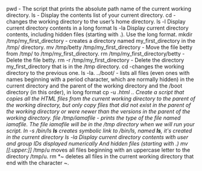 pwd - The script that prints the absolute path name of the current working directory.
ls - Display the contents list of your current directory.
cd - changes the working directory to the user’s home directory.
ls -l Display current directory contents in a long format
ls -la Display current directory contents, including hidden files (starting with .). Use the long format.
mkdir /tmp/my_first_directory - creates a directory named my_first_directory in the /tmp/ directory.
mv /tmp/betty /tmp/my_first_directory - Move the file betty from /tmp/ to /tmp/my_first_directory.
rm /tmp/my_first_directory/betty - Delete the file betty.
rm -r /tmp/my_first_directory - Delete the directory my_first_directory that is in the /tmp directory.
cd -changes the working directory to the previous one.
ls -la. ../boot/ -  lists all files (even ones with names beginning with a period character, which are normally hidden) in the current directory and the parent of the working directory and the /boot directory (in this order), in long format
cp -u *.html .. Create a script that copies all the HTML files from the current working directory to the parent of the working directory, but only copy files that did not exist in the parent of the working directory or were newer than the versions in the parent of the working directory.
file /tmp/iamafile - prints the type of the file named iamafile. The file iamafile will be in the /tmp directory when we will run your script.
ln -s /bin/ls __ls__ creates symbolic link to /bin/ls, named __ls__, it's created in the current directory
ls -la Display current directory contents with user and group IDs displayed numerically And hidden files (starting with .)
mv [[:upper:]]* /tmp/u moves all files beginning with an uppercase letter to the directory /tmp/u.
rm *~  deletes all files in the current working directory that end with the character ~.